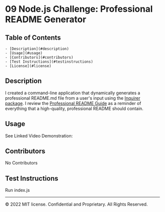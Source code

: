 
   # 09 Node.js Challenge: Professional README Generator

   ## Table of Contents
    - [Description](#description)
    - [Usage](#usage)
    - [Contributors](#contributors)
    - [Test Instructions](#testinstructions)
    - [License](#license)
   
   ## Description
   I created a command-line application that dynamically generates a professional README.md file from a user's input using the [Inquirer package](https://www.npmjs.com/package/inquirer). I review the [Professional README Guide](https://coding-boot-camp.github.io/full-stack/github/professional-readme-guide) as a reminder of everything that a high-quality, professional README should contain. 
   
   ## Usage
   See Linked Video Demonstration:
   
   ## Contributors
   No Contributors
   
   ## Test Instructions
   Run index.js
   
   ---
   
   © 2022 MIT license. Confidential and Proprietary. All Rights Reserved.
   
